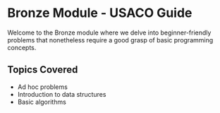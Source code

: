 # Bronze Module - USACO Guide

Welcome to the Bronze module where we delve into beginner-friendly problems that nonetheless require a good grasp of basic programming concepts.

## Topics Covered
- Ad hoc problems
- Introduction to data structures
- Basic algorithms

